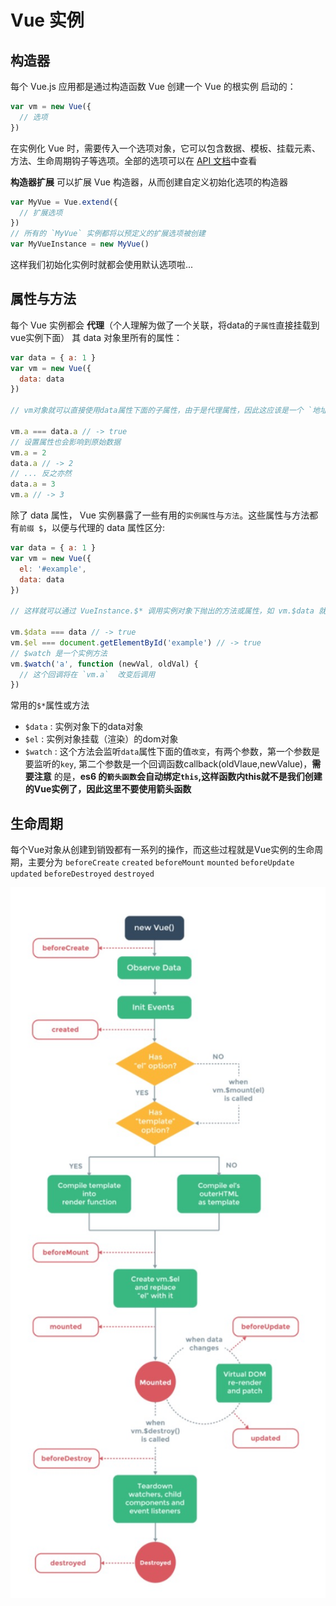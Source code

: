 # Vue 实例

## 构造器
每个 Vue.js 应用都是通过构造函数 Vue 创建一个 Vue 的根实例 启动的：

```js
var vm = new Vue({
  // 选项
})
```

在实例化 Vue 时，需要传入一个选项对象，它可以包含数据、模板、挂载元素、方法、生命周期钩子等选项。全部的选项可以在 [API 文档](https://cn.vuejs.org/v2/api/)中查看

**构造器扩展** 可以扩展 Vue 构造器，从而创建自定义初始化选项的构造器

```js
var MyVue = Vue.extend({
  // 扩展选项
})
// 所有的 `MyVue` 实例都将以预定义的扩展选项被创建
var MyVueInstance = new MyVue()
```

这样我们初始化实例时就都会使用默认选项啦...

## 属性与方法

每个 Vue 实例都会 **代理**（个人理解为做了一个关联，将data的`子属性`直接挂载到vue实例下面） 其 data 对象里所有的属性：

```js
var data = { a: 1 }
var vm = new Vue({
  data: data
})

// vm对象就可以直接使用data属性下面的子属性，由于是代理属性，因此这应该是一个 `地址引用`，更改任何一方的值都会改变双方的值

vm.a === data.a // -> true
// 设置属性也会影响到原始数据
vm.a = 2
data.a // -> 2
// ... 反之亦然
data.a = 3
vm.a // -> 3
```

除了 data 属性， Vue 实例暴露了一些有用的`实例属性`与`方法`。这些属性与方法都有`前缀 $`，以便与代理的 data 属性区分:

```js
var data = { a: 1 }
var vm = new Vue({
  el: '#example',
  data: data
})

// 这样就可以通过 VueInstance.$* 调用实例对象下抛出的方法或属性，如 vm.$data 就是 vm.data ,即 data对象。

vm.$data === data // -> true
vm.$el === document.getElementById('example') // -> true
// $watch 是一个实例方法
vm.$watch('a', function (newVal, oldVal) {
  // 这个回调将在 `vm.a`  改变后调用
})
```

常用的`$*`属性或方法

- `$data` : 实例对象下的data对象
- `$el` : 实例对象挂载（渲染）的dom对象
- `$watch` : 这个方法会监听`data`属性下面的值`改变`，有两个参数，第一个参数是要监听的`key`, 第二个参数是一个回调函数callback(oldVlaue,newValue)，**需要注意** 的是，**es6 的`箭头函数`会自动绑定`this`,这样函数内this就不是我们创建的Vue实例了，因此这里不要使用箭头函数**

## 生命周期

每个Vue对象从创建到销毁都有一系列的操作，而这些过程就是Vue实例的生命周期，主要分为 `beforeCreate` `created`  `beforeMount` `mounted` `beforeUpdate` `updated` `beforeDestroyed` `destroyed`

<img src="../image/lifecycle.png" width="600">